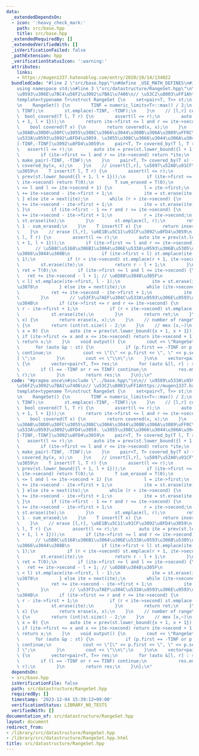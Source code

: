```yaml
---
data:
  _extendedDependsOn:
  - icon: ':heavy_check_mark:'
    path: src/base.hpp
    title: src/base.hpp
  _extendedRequiredBy: []
  _extendedVerifiedWith: []
  _isVerificationFailed: false
  _pathExtension: hpp
  _verificationStatusIcon: ':warning:'
  attributes:
    links:
    - https://mugen1337.hatenablog.com/entry/2020/10/14/134022
  bundledCode: "#line 2 \"src/base.hpp\"\n#define _USE_MATH_DEFINES\n#include <bits/stdc++.h>\n\
    using namespace std;\n#line 3 \"src/datastructure/RangeSet.hpp\"\n\n// \u9589\u533A\
    \u9593\u306E\u7BC4\u56F2\u3092\u7BA1\u7406\n// \u53C2\u8003\uFF1Ahttps://mugen1337.hatenablog.com/entry/2020/10/14/134022\n\
    template<typename T>\nstruct RangeSet {\n    set<pair<T, T>> st;\n    T TINF;\n\
    \n    RangeSet() {\n        TINF = numeric_limits<T>::max() / 2;\n        st.emplace(TINF,\
    \ TINF);\n        st.emplace(-TINF, -TINF);\n    }\n    // [l,r] covered?\n  \
    \  bool covered(T l, T r) {\n        assert(l <= r);\n        auto ite = prev(st.lower_bound({l\
    \ + 1, l + 1}));\n        return ite->first <= l and r <= ite->second;\n    }\n\
    \    bool covered(T x) {\n        return covered(x, x);\n    }\n    // [l,r]\u304C\
    \u30AB\u30D0\u30FC\u3055\u308C\u3066\u3044\u308B\u306A\u3089\uFF0C\u305D\u306E\
    \u533A\u9593\u3092\u8FD4\u3059. \u3055\u308C\u3066\u3044\u306A\u3044\u306A\u3089\
    [-TINF,-TINF]\u3092\u8FD4\u3059\n    pair<T, T> covered_by(T l, T r) {\n     \
    \   assert(l <= r);\n        auto ite = prev(st.lower_bound({l + 1, l + 1}));\n\
    \        if (ite->first <= l and r <= ite->second) return *ite;\n        return\
    \ make_pair(-TINF, -TINF);\n    }\n    pair<T, T> covered_by(T x) {\n        return\
    \ covered_by(x, x);\n    }\n    // insert[l,r], \u5897\u52A0\u91CF\u3092\u8FD4\
    \u3059\n    T insert(T l, T r) {\n        assert(l <= r);\n        auto ite =\
    \ prev(st.lower_bound({l + 1, l + 1}));\n        if (ite->first <= l and r <=\
    \ ite->second) return T(0);\n        T sum_erased = T(0);\n        if (ite->first\
    \ <= l and l <= ite->second + 1) {\n            l = ite->first;\n            sum_erased\
    \ += ite->second - ite->first + 1;\n            ite = st.erase(ite);\n       \
    \ } else ite = next(ite);\n        while (r > ite->second) {\n            sum_erased\
    \ += ite->second - ite->first + 1;\n            ite = st.erase(ite);\n       \
    \ }\n        if (ite->first - 1 <= r and r <= ite->second) {\n            sum_erased\
    \ += ite->second - ite->first + 1;\n            r = ite->second;\n           \
    \ st.erase(ite);\n        }\n        st.emplace(l, r);\n        return r - l +\
    \ 1 - sum_erased;\n    }\n    T insert(T x) {\n        return insert(x, x);\n\
    \    }\n    // erase [l,r], \u6E1B\u5C11\u91CF\u3092\u8FD4\u3059\n    T erase(T\
    \ l, T r) {\n        assert(l <= r);\n        auto ite = prev(st.lower_bound({l\
    \ + 1, l + 1}));\n        if (ite->first <= l and r <= ite->second) {\n      \
    \      // \u5B8C\u5168\u306B1\u3064\u306E\u533A\u9593\u306B\u5305\u542B\u3055\u308C\
    \u3066\u3044\u308B\n            if (ite->first < l) st.emplace(ite->first, l -\
    \ 1);\n            if (r < ite->second) st.emplace(r + 1, ite->second);\n    \
    \        st.erase(ite);\n            return r - l + 1;\n        }\n\n        T\
    \ ret = T(0);\n        if (ite->first <= l and l <= ite->second) {\n         \
    \   ret += ite->second - l + 1; // \u6D88\u3048\u305F\n            if (ite->first\
    \ < l) st.emplace(ite->first, l - 1);\n            ite = st.erase(ite); // \u6B21\
    \u3078\n        } else ite = next(ite);\n        while (ite->second <= r) {\n\
    \            ret += ite->second - ite->first + 1;\n            ite = st.erase(ite);\n\
    \        }\n        // \u53F3\u7AEF\u304C\u533A\u9593\u306E\u9593\u306B\u3042\u308B\
    \u304B\n        if (ite->first <= r and r <= ite->second) {\n            ret +=\
    \ r - ite->first + 1;\n            if (r < ite->second) st.emplace(r + 1, ite->second);\n\
    \            st.erase(ite);\n        }\n        return ret;\n    }\n    T erase(T\
    \ x) {\n        return erase(x, x);\n    }\n    // number of range\n    int size()\
    \ {\n        return (int)st.size() - 2;\n    }\n    // mex [x,~)\n    T mex(T\
    \ x = 0) {\n        auto ite = prev(st.lower_bound({x + 1, x + 1}));\n       \
    \ if (ite->first <= x and x <= ite->second) return ite->second + 1;\n        else\
    \ return x;\n    }\n    void output() {\n        cout << \"RangeSet : \";\n  \
    \      for (auto &p : st) {\n            if (p.first == -TINF or p.second == TINF)\
    \ continue;\n            cout << \"[\" << p.first << \", \" << p.second << \"\
    ] \";\n        }\n        cout << \"\\n\";\n    }\n\n    vector<pair<T, T>> get_ranges()\
    \ {\n        vector<pair<T, T>> res;\n        for (auto &[l, r] : st) {\n    \
    \        if (l == -TINF or r == TINF) continue;\n            res.emplace_back(l,\
    \ r);\n        }\n        return res;\n    }\n};\n"
  code: "#pragma once\n#include \"../base.hpp\"\n\n// \u9589\u533A\u9593\u306E\u7BC4\
    \u56F2\u3092\u7BA1\u7406\n// \u53C2\u8003\uFF1Ahttps://mugen1337.hatenablog.com/entry/2020/10/14/134022\n\
    template<typename T>\nstruct RangeSet {\n    set<pair<T, T>> st;\n    T TINF;\n\
    \n    RangeSet() {\n        TINF = numeric_limits<T>::max() / 2;\n        st.emplace(TINF,\
    \ TINF);\n        st.emplace(-TINF, -TINF);\n    }\n    // [l,r] covered?\n  \
    \  bool covered(T l, T r) {\n        assert(l <= r);\n        auto ite = prev(st.lower_bound({l\
    \ + 1, l + 1}));\n        return ite->first <= l and r <= ite->second;\n    }\n\
    \    bool covered(T x) {\n        return covered(x, x);\n    }\n    // [l,r]\u304C\
    \u30AB\u30D0\u30FC\u3055\u308C\u3066\u3044\u308B\u306A\u3089\uFF0C\u305D\u306E\
    \u533A\u9593\u3092\u8FD4\u3059. \u3055\u308C\u3066\u3044\u306A\u3044\u306A\u3089\
    [-TINF,-TINF]\u3092\u8FD4\u3059\n    pair<T, T> covered_by(T l, T r) {\n     \
    \   assert(l <= r);\n        auto ite = prev(st.lower_bound({l + 1, l + 1}));\n\
    \        if (ite->first <= l and r <= ite->second) return *ite;\n        return\
    \ make_pair(-TINF, -TINF);\n    }\n    pair<T, T> covered_by(T x) {\n        return\
    \ covered_by(x, x);\n    }\n    // insert[l,r], \u5897\u52A0\u91CF\u3092\u8FD4\
    \u3059\n    T insert(T l, T r) {\n        assert(l <= r);\n        auto ite =\
    \ prev(st.lower_bound({l + 1, l + 1}));\n        if (ite->first <= l and r <=\
    \ ite->second) return T(0);\n        T sum_erased = T(0);\n        if (ite->first\
    \ <= l and l <= ite->second + 1) {\n            l = ite->first;\n            sum_erased\
    \ += ite->second - ite->first + 1;\n            ite = st.erase(ite);\n       \
    \ } else ite = next(ite);\n        while (r > ite->second) {\n            sum_erased\
    \ += ite->second - ite->first + 1;\n            ite = st.erase(ite);\n       \
    \ }\n        if (ite->first - 1 <= r and r <= ite->second) {\n            sum_erased\
    \ += ite->second - ite->first + 1;\n            r = ite->second;\n           \
    \ st.erase(ite);\n        }\n        st.emplace(l, r);\n        return r - l +\
    \ 1 - sum_erased;\n    }\n    T insert(T x) {\n        return insert(x, x);\n\
    \    }\n    // erase [l,r], \u6E1B\u5C11\u91CF\u3092\u8FD4\u3059\n    T erase(T\
    \ l, T r) {\n        assert(l <= r);\n        auto ite = prev(st.lower_bound({l\
    \ + 1, l + 1}));\n        if (ite->first <= l and r <= ite->second) {\n      \
    \      // \u5B8C\u5168\u306B1\u3064\u306E\u533A\u9593\u306B\u5305\u542B\u3055\u308C\
    \u3066\u3044\u308B\n            if (ite->first < l) st.emplace(ite->first, l -\
    \ 1);\n            if (r < ite->second) st.emplace(r + 1, ite->second);\n    \
    \        st.erase(ite);\n            return r - l + 1;\n        }\n\n        T\
    \ ret = T(0);\n        if (ite->first <= l and l <= ite->second) {\n         \
    \   ret += ite->second - l + 1; // \u6D88\u3048\u305F\n            if (ite->first\
    \ < l) st.emplace(ite->first, l - 1);\n            ite = st.erase(ite); // \u6B21\
    \u3078\n        } else ite = next(ite);\n        while (ite->second <= r) {\n\
    \            ret += ite->second - ite->first + 1;\n            ite = st.erase(ite);\n\
    \        }\n        // \u53F3\u7AEF\u304C\u533A\u9593\u306E\u9593\u306B\u3042\u308B\
    \u304B\n        if (ite->first <= r and r <= ite->second) {\n            ret +=\
    \ r - ite->first + 1;\n            if (r < ite->second) st.emplace(r + 1, ite->second);\n\
    \            st.erase(ite);\n        }\n        return ret;\n    }\n    T erase(T\
    \ x) {\n        return erase(x, x);\n    }\n    // number of range\n    int size()\
    \ {\n        return (int)st.size() - 2;\n    }\n    // mex [x,~)\n    T mex(T\
    \ x = 0) {\n        auto ite = prev(st.lower_bound({x + 1, x + 1}));\n       \
    \ if (ite->first <= x and x <= ite->second) return ite->second + 1;\n        else\
    \ return x;\n    }\n    void output() {\n        cout << \"RangeSet : \";\n  \
    \      for (auto &p : st) {\n            if (p.first == -TINF or p.second == TINF)\
    \ continue;\n            cout << \"[\" << p.first << \", \" << p.second << \"\
    ] \";\n        }\n        cout << \"\\n\";\n    }\n\n    vector<pair<T, T>> get_ranges()\
    \ {\n        vector<pair<T, T>> res;\n        for (auto &[l, r] : st) {\n    \
    \        if (l == -TINF or r == TINF) continue;\n            res.emplace_back(l,\
    \ r);\n        }\n        return res;\n    }\n};\n"
  dependsOn:
  - src/base.hpp
  isVerificationFile: false
  path: src/datastructure/RangeSet.hpp
  requiredBy: []
  timestamp: '2023-12-04 15:39:12+09:00'
  verificationStatus: LIBRARY_NO_TESTS
  verifiedWith: []
documentation_of: src/datastructure/RangeSet.hpp
layout: document
redirect_from:
- /library/src/datastructure/RangeSet.hpp
- /library/src/datastructure/RangeSet.hpp.html
title: src/datastructure/RangeSet.hpp
---
```

